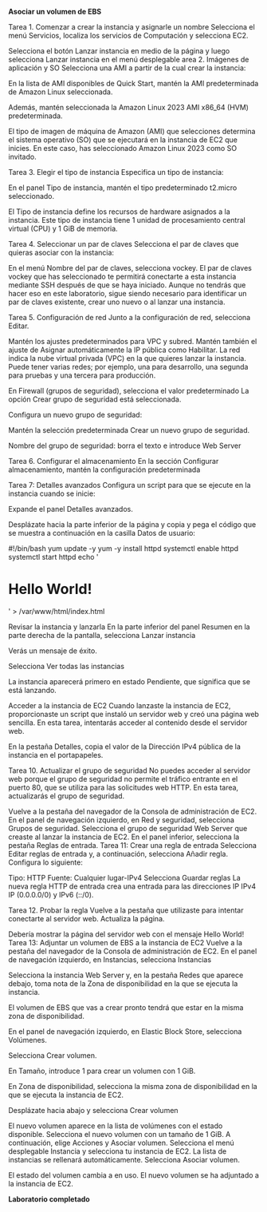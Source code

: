 **Asociar un volumen de EBS**

Tarea 1. Comenzar a crear la instancia y asignarle un nombre
Selecciona el menú Servicios, localiza los servicios de Computación y selecciona EC2.

Selecciona el botón Lanzar instancia en medio de la página y luego selecciona Lanzar instancia en el menú desplegable
area 2. Imágenes de aplicación y SO
Selecciona una AMI a partir de la cual crear la instancia:

En la lista de AMI disponibles de Quick Start, mantén la AMI predeterminada de Amazon Linux seleccionada.

Además, mantén seleccionada la Amazon Linux 2023 AMI x86_64 (HVM) predeterminada.

El tipo de imagen de máquina de Amazon (AMI) que selecciones determina el sistema operativo (SO) que se ejecutará en la instancia de EC2 que inicies. En este caso, has seleccionado Amazon Linux 2023 como SO invitado.

 

Tarea 3. Elegir el tipo de instancia
Especifica un tipo de instancia:

En el panel Tipo de instancia, mantén el tipo predeterminado t2.micro seleccionado.

El Tipo de instancia define los recursos de hardware asignados a la instancia. Este tipo de instancia tiene 1 unidad de procesamiento central virtual (CPU) y 1 GiB de memoria.

 

Tarea 4. Seleccionar un par de claves
Selecciona el par de claves que quieras asociar con la instancia:

En el menú Nombre del par de claves, selecciona vockey.
El par de claves vockey que has seleccionado te permitirá conectarte a esta instancia mediante SSH después de que se haya iniciado. Aunque no tendrás que hacer eso en este laboratorio, sigue siendo necesario para identificar un par de claves existente, crear uno nuevo o al lanzar una instancia.

 

Tarea 5. Configuración de red
Junto a la configuración de red, selecciona Editar.

 

Mantén los ajustes predeterminados para VPC y subred. Mantén también el ajuste de Asignar automáticamente la IP pública como Habilitar.
La red indica la nube virtual privada (VPC) en la que quieres lanzar la instancia. Puede tener varias redes; por ejemplo, una para desarrollo, una segunda para pruebas y una tercera para producción.

En Firewall (grupos de seguridad), selecciona el valor predeterminado La opción  Crear grupo de seguridad está seleccionada.

 

Configura un nuevo grupo de seguridad:

Mantén la selección predeterminada Crear un nuevo grupo de seguridad.

Nombre del grupo de seguridad: borra el texto e introduce Web Server

Tarea 6. Configurar el almacenamiento
En la sección Configurar almacenamiento, mantén la configuración predeterminada

Tarea 7: Detalles avanzados
Configura un script para que se ejecute en la instancia cuando se inicie:

Expande el panel Detalles avanzados.

Desplázate hacia la parte inferior de la página y copia y pega el código que se muestra a continuación en la casilla Datos de usuario:

#!/bin/bash
yum update -y
yum -y install httpd
systemctl enable httpd
systemctl start httpd
echo '<html><h1>Hello World!</h1></html>' > /var/www/html/index.html

 Revisar la instancia y lanzarla
En la parte inferior del panel Resumen en la parte derecha de la pantalla, selecciona Lanzar instancia

Verás un mensaje de éxito.

 

Selecciona Ver todas las instancias

La instancia aparecerá primero en estado Pendiente, que significa que se está lanzando.



Acceder a la instancia de EC2
Cuando lanzaste la instancia de EC2, proporcionaste un script que instaló un servidor web y creó una página web sencilla. En esta tarea, intentarás acceder al contenido desde el servidor web.

 

En la pestaña Detalles, copia el valor de la Dirección IPv4 pública de la instancia en el portapapeles.

Tarea 10. Actualizar el grupo de seguridad
No puedes acceder al servidor web porque el grupo de seguridad no permite el tráfico entrante en el puerto 80, que se utiliza para las solicitudes web HTTP. En esta tarea, actualizarás el grupo de seguridad.

 

Vuelve a la pestaña del navegador de la Consola de administración de EC2.
En el panel de navegación izquierdo, en Red y seguridad, selecciona Grupos de seguridad.
Selecciona el grupo de seguridad Web Server que creaste al lanzar la instancia de EC2.
En el panel inferior, selecciona la pestaña Reglas de entrada.
Tarea 11: Crear una regla de entrada
Selecciona Editar reglas de entrada y, a continuación, selecciona Añadir regla.
Configura lo siguiente:

Tipo: HTTP
Fuente: Cualquier lugar-IPv4
Selecciona Guardar reglas
La nueva regla HTTP de entrada crea una entrada para las direcciones IP IPv4 IP (0.0.0.0/0) y IPv6 (::/0).

 

Tarea 12. Probar la regla
Vuelve a la pestaña que utilizaste para intentar conectarte al servidor web.
Actualiza la página.

Debería mostrar la página del servidor web con el mensaje Hello World!
Tarea 13: Adjuntar un volumen de EBS a la instancia de EC2
Vuelve a la pestaña del navegador de la Consola de administración de EC2.
En el panel de navegación izquierdo, en Instancias, selecciona Instancias

Selecciona la instancia Web Server y, en la pestaña Redes que aparece debajo, toma nota de la Zona de disponibilidad en la que se ejecuta la instancia.

El volumen de EBS que vas a crear pronto tendrá que estar en la misma zona de disponibilidad.

En el panel de navegación izquierdo, en Elastic Block Store, selecciona Volúmenes.

Selecciona Crear volumen.

En Tamaño, introduce 1 para crear un volumen con 1 GiB.

En Zona de disponibilidad, selecciona la misma zona de disponibilidad en la que se ejecuta la instancia de EC2.

 

Desplázate hacia abajo y selecciona Crear volumen

El nuevo volumen aparece en la lista de volúmenes con el estado disponible.
Selecciona el nuevo volumen con un tamaño de 1 GiB. A continuación, elige Acciones y Asociar volumen.
Selecciona el menú desplegable Instancia y selecciona tu instancia de EC2. La lista de instancias se rellenará automáticamente.
Selecciona Asociar volumen.

El estado del volumen cambia a en uso. El nuevo volumen se ha adjuntado a la instancia de EC2.


**Laboratorio completado**
